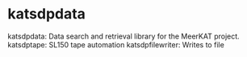 katsdpdata
==========

katsdpdata: Data search and retrieval library for the MeerKAT project.
katsdptape: SL150 tape automation
katsdpfilewriter: Writes to file
